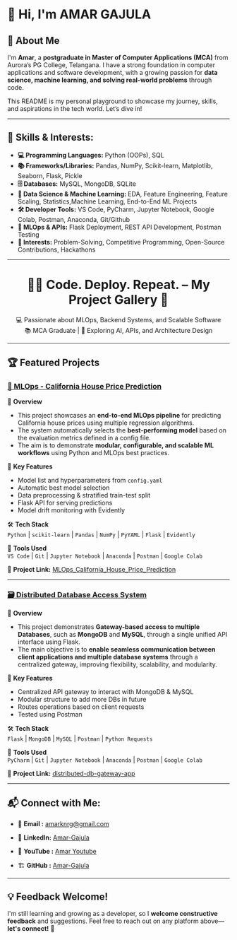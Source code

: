 # 👋 Hi, I'm AMAR GAJULA

## 📌 About Me

I'm **Amar**, a **postgraduate in Master of Computer Applications (MCA)** from Aurora’s PG College, Telangana. I have a strong foundation in computer applications and software development, with a growing passion for **data science, machine learning, and solving real-world problems** through code.

This README is my personal playground to showcase my journey, skills, and aspirations in the tech world. Let’s dive in!

---
## 🚀 Skills & Interests:
- **💻 Programming Languages:** Python (OOPs), SQL
- **📚 Frameworks/Libraries:** Pandas, NumPy, Scikit-learn, Matplotlib, Seaborn, Flask, Pickle
- **🗄️ Databases:** MySQL, MongoDB, SQLite
- **🧩 Data Science & Machine Learning:** EDA, Feature Engineering, Feature Scaling, Statistics,Machine Learning, End-to-End ML Projects
- **🛠️ Developer Tools:** VS Code, PyCharm, Jupyter Notebook, Google Colab, Postman, Anaconda, Git/Github
- **🧪 MLOps & APIs:** Flask Deployment, REST API Development, Postman Testing
- **🎯 Interests:** Problem-Solving, Competitive Programming, Open-Source Contributions,     Hackathons

---

<h1 align="center">🧑‍💻 Code. Deploy. Repeat. – My Project Gallery 👋</h1>

<p align="center">
  💻 Passionate about MLOps, Backend Systems, and Scalable Software  
  <br>
  📚 MCA Graduate | 🚀 Exploring AI, APIs, and Architecture Design
</p>

---

## 🏆 Featured Projects

### [🏡 MLOps - California House Price Prediction](https://github.com/amargajula123/MLOps_California_House_Price_Prediction)

📌 **Overview**  
* This project showcases an **end-to-end MLOps pipeline** for predicting California house prices using multiple regression algorithms.  
* The system automatically selects the **best-performing model** based on the evaluation metrics defined in a config file. 
* The aim is to demonstrate **modular, configurable, and scalable ML workflows** using Python and MLOps best practices.

🎯 **Key Features**
- Model list and hyperparameters from `config.yaml`
- Automatic best model selection
- Data preprocessing & stratified train-test split
- Flask API for serving predictions
- Model drift monitoring with Evidently

🛠 **Tech Stack**   
`Python` | `scikit-learn` | `Pandas` | `NumPy` | `PyYAML` | `Flask` | `Evidently`

🧰 **Tools Used**    
`VS Code` | `Git` | `Jupyter Notebook` | `Anaconda` | `Postman` | `Google Colab`


🔗 **Project Link:** [MLOps_California_House_Price_Prediction](https://github.com/amargajula123/MLOps_California_House_Price_Prediction)

---

### [🗃️ Distributed Database Access System](https://github.com/amargajula123/distributed-db-gateway-app)

📌 **Overview**   
* This project demonstrates **Gateway-based access to multiple Databases**, such as **MongoDB** and **MySQL**, through a single unified API interface using Flask.
* The main objective is to **enable seamless communication between client applications and multiple database systems** through a centralized gateway, improving flexibility, scalability, and modularity.

🎯 **Key Features**
- Centralized API gateway to interact with MongoDB & MySQL
- Modular structure to add more DBs in future
- Routes operations based on client requests
- Tested using Postman

🛠 **Tech Stack**    
`Flask` | `MongoDB` | `MySQL` | `Postman` | `Python Requests`

🧰 **Tools Used**    
`PyCharm` | `Git` | `Jupyter Notebook` | `Anaconda` | `Postman` | `Google Colab`


🔗 **Project Link:** [distributed-db-gateway-app](https://github.com/amargajula123/distributed-db-gateway-app)


---
## 📬 Connect with Me:

- 📧 **Email   :** amarknrg@gmail.com
- 💼 **LinkedIn:** [Amar-Gajula](https://www.linkedin.com/in/amar-gajula-6a29b9371)

- 🎥 **YouTube :** [Amar Youtube](http://www.youtube.com/@nextgengamer-k4u)  
- 🏗️ **GitHub  :** [Amar-Gajula](https://github.com/amargajula123)  

---
## 💡 Feedback Welcome!
I'm still learning and growing as a developer, so I **welcome constructive feedback** and suggestions. Feel free to reach out on any platform above—**let's connect!** 🚀




